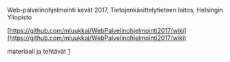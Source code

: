 Web-palvelinohjelmointi kevät 2017, Tietojenkäsittelytieteen laitos, Helsingin Yliopisto

[https://github.com/mluukkai/WebPalvelinohjelmointi2017/wiki](https://github.com/mluukkai/WebPalvelinohjelmointi2017/wiki)

materiaali ja tehtävät [1](https://github.com/mluukkai/WebPalvelinohjelmointi2017/blob/master/web/viikko1.md) 

